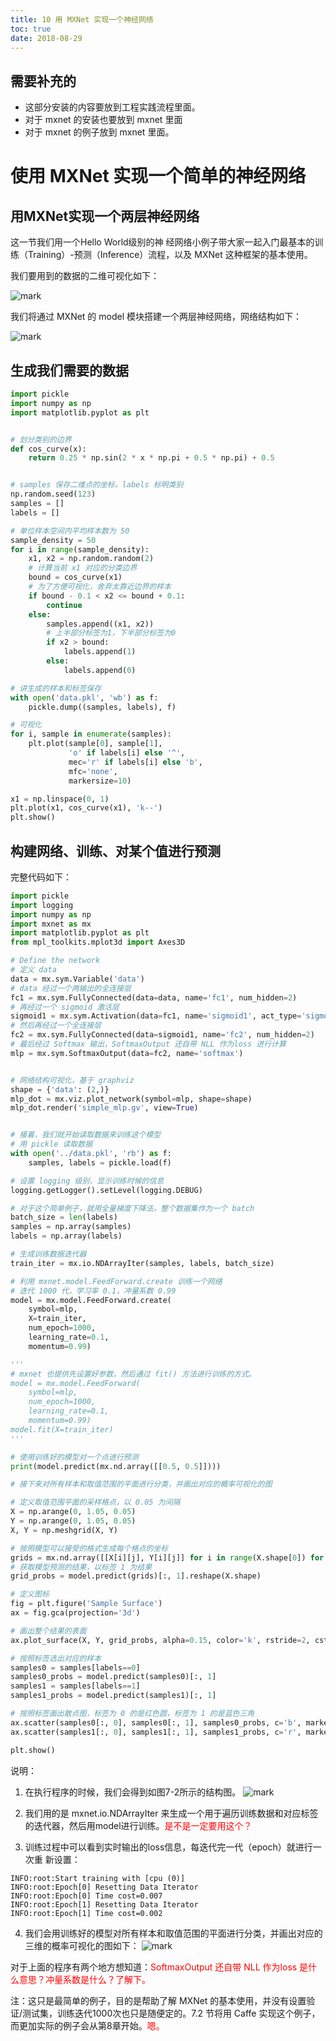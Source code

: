```yaml
---
title: 10 用 MXNet 实现一个神经网络
toc: true
date: 2018-08-29
---
```


## 需要补充的

- 这部分安装的内容要放到工程实践流程里面。
- 对于 mxnet 的安装也要放到 mxnet 里面
- 对于 mxnet 的例子放到 mxnet 里面。



# 使用 MXNet 实现一个简单的神经网络

## 用MXNet实现一个两层神经网络


这一节我们用一个Hello World级别的神 经网络小例子带大家一起入门最基本的训练（Training）-预测（Inference）流程，以及 MXNet 这种框架的基本使用。

我们要用到的数据的二维可视化如下：

![mark](http://images.iterate.site/blog/image/180831/7FFJ7AFIkm.png?imageslim)

我们将通过 MXNet 的 model 模块搭建一个两层神经网络，网络结构如下：

![mark](http://images.iterate.site/blog/image/180831/2ba909hiCc.png?imageslim)


## 生成我们需要的数据

```python
import pickle
import numpy as np
import matplotlib.pyplot as plt


# 划分类别的边界
def cos_curve(x):
    return 0.25 * np.sin(2 * x * np.pi + 0.5 * np.pi) + 0.5


# samples 保存二维点的坐标，labels 标明类别
np.random.seed(123)
samples = []
labels = []

# 单位样本空间内平均样本数为 50
sample_density = 50
for i in range(sample_density):
    x1, x2 = np.random.random(2)
    # 计算当前 x1 对应的分类边界
    bound = cos_curve(x1)
    # 为了方便可视化，舍弃太靠近边界的样本
    if bound - 0.1 < x2 <= bound + 0.1:
        continue
    else:
        samples.append((x1, x2))
        # 上半部分标签为1，下半部分标签为0
        if x2 > bound:
            labels.append(1)
        else:
            labels.append(0)

# 讲生成的样本和标签保存
with open('data.pkl', 'wb') as f:
    pickle.dump((samples, labels), f)

# 可视化
for i, sample in enumerate(samples):
    plt.plot(sample[0], sample[1],
             'o' if labels[i] else '^',
             mec='r' if labels[i] else 'b',
             mfc='none',
             markersize=10)

x1 = np.linspace(0, 1)
plt.plot(x1, cos_curve(x1), 'k--')
plt.show()
```

## 构建网络、训练、对某个值进行预测

完整代码如下：

```python
import pickle
import logging
import numpy as np
import mxnet as mx
import matplotlib.pyplot as plt
from mpl_toolkits.mplot3d import Axes3D

# Define the network
# 定义 data
data = mx.sym.Variable('data')
# data 经过一个两输出的全连接层
fc1 = mx.sym.FullyConnected(data=data, name='fc1', num_hidden=2)
# 再经过一个 sigmoid 激活层
sigmoid1 = mx.sym.Activation(data=fc1, name='sigmoid1', act_type='sigmoid')
# 然后再经过一个全连接层
fc2 = mx.sym.FullyConnected(data=sigmoid1, name='fc2', num_hidden=2)
# 最后经过 Softmax 输出，SoftmaxOutput 还自带 NLL 作为loss 进行计算
mlp = mx.sym.SoftmaxOutput(data=fc2, name='softmax')


# 网络结构可视化，基于 graphviz
shape = {'data': (2,)}
mlp_dot = mx.viz.plot_network(symbol=mlp, shape=shape)
mlp_dot.render('simple_mlp.gv', view=True)


# 接着，我们就开始读取数据来训练这个模型
# 用 pickle 读取数据
with open('../data.pkl', 'rb') as f:
    samples, labels = pickle.load(f)

# 设置 logging 级别，显示训练时候的信息
logging.getLogger().setLevel(logging.DEBUG)

# 对于这个简单例子，就用全量梯度下降法，整个数据集作为一个 batch
batch_size = len(labels)
samples = np.array(samples)
labels = np.array(labels)

# 生成训练数据迭代器
train_iter = mx.io.NDArrayIter(samples, labels, batch_size)

# 利用 mxnet.model.FeedForward.create 训练一个网络
# 迭代 1000 代，学习率 0.1，冲量系数 0.99
model = mx.model.FeedForward.create(
    symbol=mlp,
    X=train_iter,
    num_epoch=1000,
    learning_rate=0.1,
    momentum=0.99)

'''
# mxnet 也提供先设置好参数，然后通过 fit() 方法进行训练的方式。
model = mx.model.FeedForward(
    symbol=mlp,
    num_epoch=1000,
    learning_rate=0.1,
    momentum=0.99)
model.fit(X=train_iter)
'''

# 使用训练好的模型对一个点进行预测
print(model.predict(mx.nd.array([[0.5, 0.5]])))

# 接下来对所有样本和取值范围的平面进行分类，并画出对应的概率可视化的图

# 定义取值范围平面的采样格点，以 0.05 为间隔
X = np.arange(0, 1.05, 0.05)
Y = np.arange(0, 1.05, 0.05)
X, Y = np.meshgrid(X, Y)

# 按照模型可以接受的格式生成每个格点的坐标
grids = mx.nd.array([[X[i][j], Y[i][j]] for i in range(X.shape[0]) for j in range(X.shape[1])])
# 获取模型预测的结果，以标签 1 为结果
grid_probs = model.predict(grids)[:, 1].reshape(X.shape)

# 定义图标
fig = plt.figure('Sample Surface')
ax = fig.gca(projection='3d')

# 画出整个结果的表面
ax.plot_surface(X, Y, grid_probs, alpha=0.15, color='k', rstride=2, cstride=2, lw=0.5)

# 按照标签选出对应的样本
samples0 = samples[labels==0]
samples0_probs = model.predict(samples0)[:, 1]
samples1 = samples[labels==1]
samples1_probs = model.predict(samples1)[:, 1]

# 按照标签画出散点图，标签为 0 的是红色圆，标签为 1 的是蓝色三角
ax.scatter(samples0[:, 0], samples0[:, 1], samples0_probs, c='b', marker='^', s=50)
ax.scatter(samples1[:, 0], samples1[:, 1], samples1_probs, c='r', marker='o', s=50)

plt.show()
```

说明：

1. 在执行程序的时候，我们会得到如图7-2所示的结构图。
  ![mark](http://images.iterate.site/blog/image/180831/g95g1gk0BC.png?imageslim)

2. 我们用的是 mxnet.io.NDArrayIter 来生成一个用于遍历训练数据和对应标签的迭代器，然后用model进行训练。<span style="color:red;">是不是一定要用这个？</span>

3. 训练过程中可以看到实时输出的loss信息，每迭代完一代（epoch）就进行一次重 新设置：
```
INFO:root:Start training with [cpu (0)]
INFO:root:Epoch[0] Resetting Data Iterator
INFO:root:Epoch[0] Time cost=0.007
INFO:root:Epoch[1] Resetting Data Iterator
INFO:root:Epoch[1] Time cost=0.002
```

4. 我们会用训练好的模型对所有样本和取值范围的平面进行分类，并画出对应的三维的概率可视化的图如下：
  ![mark](http://images.iterate.site/blog/image/180831/AcJGk9GCl5.png?imageslim)

对于上面的程序有两个地方想知道：<span style="color:red;">SoftmaxOutput 还自带 NLL 作为loss 是什么意思？冲量系数是什么？了解下。</span>


注：这只是最简单的例子，目的是帮助了解 MXNet 的基本使用，并没有设置验证/测试集，训练迭代1000次也只是随便定的。7.2 节将用 Caffe 实现这个例子，而更加实际的例子会从第8章开始。<span style="color:red;">嗯。</span>
